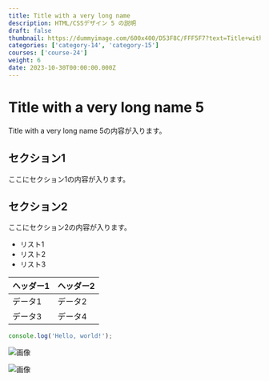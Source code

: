 ```yaml
---
title: Title with a very long name
description: HTML/CSSデザイン 5 の説明
draft: false
thumbnail: https://dummyimage.com/600x400/D53F8C/FFF5F7?text=Title+with+a+very+long+name
categories: ['category-14', 'category-15']
courses: ['course-24']
weight: 6
date: 2023-10-30T00:00:00.000Z
---
```


# Title with a very long name 5

Title with a very long name 5の内容が入ります。

## セクション1
ここにセクション1の内容が入ります。

## セクション2
ここにセクション2の内容が入ります。

- リスト1
- リスト2
- リスト3

| ヘッダー1 | ヘッダー2 |
| --------- | --------- |
| データ1   | データ2   |
| データ3   | データ4   |

```javascript
console.log('Hello, world!');
```


![画像](https://dummyimage.com/320x180/2D3748/F5F7FA?text=Title+with+a+very+long+name+5)

![画像](https://dummyimage.com/640x360/1A202C/EDF2F7?text=Title+with+a+very+long+name+5)